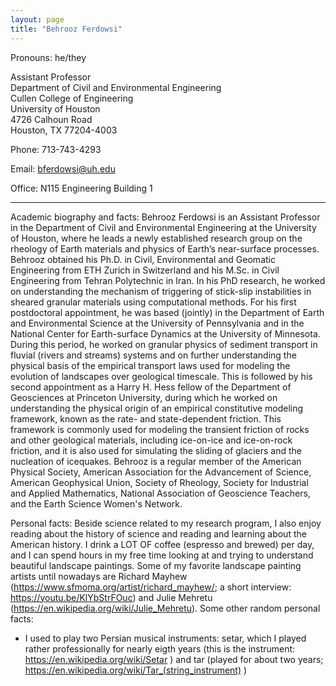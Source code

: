 ```yaml
---
layout: page
title: "Behrooz Ferdowsi"
---
```


Pronouns: he/they

Assistant Professor<br>
Department of Civil and Environmental Engineering<br>
Cullen College of Engineering<br>
University of Houston<br>
4726 Calhoun Road<br>
Houston, TX 77204-4003<br>

Phone: 713-743-4293

Email: bferdowsi@uh.edu

Office: N115 Engineering Building 1

---

Academic biography and facts: Behrooz Ferdowsi is an Assistant Professor in the Department of Civil and Environmental Engineering at the University of Houston, where he leads a newly established research group on the rheology of Earth materials and physics of Earth’s near-surface processes. Behrooz obtained his Ph.D. in Civil, Environmental and Geomatic Engineering from ETH Zurich in Switzerland and his M.Sc. in Civil Engineering from Tehran Polytechnic in Iran. In his PhD research, he worked on understanding the mechanism of triggering of stick-slip instabilities in sheared granular materials using computational methods. For his first postdoctoral appointment, he was based (jointly) in the Department of Earth and Environmental Science at the University of Pennsylvania and in the National Center for Earth-surface Dynamics at the University of Minnesota. During this period, he worked on granular physics of sediment transport in fluvial (rivers and streams) systems and on further understanding the physical basis of the empirical transport laws used for modeling the evolution of landscapes over geological timescale. This is followed by his second appointment as a Harry H. Hess fellow of the Department of Geosciences at Princeton University, during which he worked on understanding the physical origin of an empirical constitutive modeling framework, known as the rate- and state-dependent friction. This framework is commonly used for modeling the transient friction of rocks and other geological materials, including ice-on-ice and ice-on-rock friction, and it is also used for simulating the sliding of glaciers and the nucleation of icequakes. Behrooz is a regular member of the American Physical Society, American Association for the Advancement of Science, American Geophysical Union, Society of Rheology, Society for Industrial and Applied Mathematics, National Association of Geoscience Teachers, and the Earth Science Women's Network.

Personal facts: Beside science related to my research program, I also enjoy reading about the history of science and reading and learning about the American history. I drink a LOT OF coffee (espresso and brewed) per day, and I can spend hours in my free time looking at and trying to understand beautiful landscape paintings. Some of my favorite landscape painting artists until nowadays are Richard Mayhew (https://www.sfmoma.org/artist/richard_mayhew/; a short interview: https://youtu.be/KlYbStrFOuc) and Julie Mehretu (https://en.wikipedia.org/wiki/Julie_Mehretu). Some other random personal facts:
* I used to play two Persian musical instruments: setar, which I played rather professionally for nearly eigth years (this is the instrument: https://en.wikipedia.org/wiki/Setar ) and tar (played for about two years; https://en.wikipedia.org/wiki/Tar_(string_instrument) ) 

